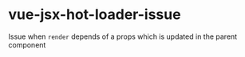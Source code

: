 # vue-jsx-hot-loader-issue
Issue when `render` depends of a props which is updated in the parent component
